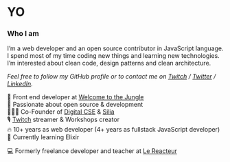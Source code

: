 # YO

### Who I am

I’m a web developer and an open source contributor in JavaScript language. I spend most of my time coding new things and learning new technologies. I’m interested about clean code, design patterns and clean architecture.

_Feel free to follow my GitHub profile or to contact me on [Twitch](https://twitch.tv/stevenpersia) / [Twitter](https://twitter.com/stevenpersia_js) / [LinkedIn](https://linkedin.com/in/stevenpersia)._

🌳 Front end developer at [Welcome to the Jungle](https://www.welcometothejungle.com/)  
💖 Passionate about open source & development  
🦸🏼‍♂️ Co-Founder of [Digital CSE](https://www.digitalcse.fr) & [Silia](https://www.silia.co)  
🎙️ [Twitch](https://twitch.tv/stevenpersia) streamer & Workshops creator  
🔥 10+ years as web developer (4+ years as fullstack JavaScript developer)   
🧪 Currently learning Elixir    


💻 Formerly freelance developer and teacher at [Le Reacteur](https://lereacteur.io)  
